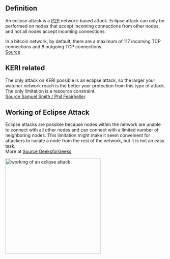 ## Definition
An eclipse attack is a [P2P](peer-to-peer) network-based attack. Eclipse attack can only be performed on nodes that accept incoming connections from other nodes, and not all nodes accept incoming connections.

In a bitcoin network, by default, there are a maximum of 117 incoming TCP connections and 8 outgoing TCP connections.\
[Source](https://www.geeksforgeeks.org/what-is-an-eclipse-attack/)

## KERI related
The only attack on KERI possible is an eclipse attack, so the larger your watcher network reach is the better your protection from this type of attack. The only limitation is a resource constraint.\
[Source Samuel Smith / Phil Feairheller](https://hackmd.io/-soUScAqQEaSw5MJ71899w?view#2022-09-06)

## Working of Eclipse Attack
Eclipse attacks are possible because nodes within the network are unable to connect with all other nodes and can connect with a limited number of neighboring nodes. This limitation might make it seem convenient for attackers to isolate a node from the rest of the network, but it is not an easy task. \
More at [Source GeeksforGeeks](https://www.geeksforgeeks.org/what-is-an-eclipse-attack/)

<img src="https://hackmd.io/_uploads/B1uNi0Egi.png" alt="working of an eclipse attack" width="300" />

